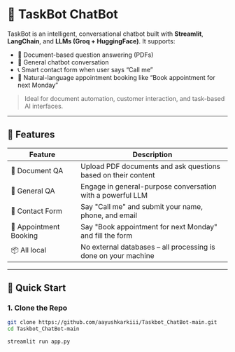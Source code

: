 # 🤖 TaskBot ChatBot

TaskBot is an intelligent, conversational chatbot built with **Streamlit**, **LangChain**, and **LLMs (Groq + HuggingFace)**. It supports:

- 📄 Document-based question answering (PDFs)
- 💬 General chatbot conversation
- 📞 Smart contact form when user says “Call me”
- 📅 Natural-language appointment booking like “Book appointment for next Monday”

> Ideal for document automation, customer interaction, and task-based AI interfaces.

---

## 🧠 Features

| Feature | Description |
|--------|-------------|
| 🧾 Document QA | Upload PDF documents and ask questions based on their content |
| 🤖 General QA | Engage in general-purpose conversation with a powerful LLM |
| 📇 Contact Form | Say "Call me" and submit your name, phone, and email |
| 📆 Appointment Booking | Say "Book appointment for next Monday" and fill the form |
| 📦 All local | No external databases – all processing is done on your machine |

---

## 🚀 Quick Start

### 1. Clone the Repo

```bash
git clone https://github.com/aayushkarkiii/Taskbot_ChatBot-main.git
cd Taskbot_ChatBot-main

streamlit run app.py



